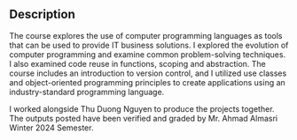 ## Description
The course explores the use of computer programming languages as tools that can be used to provide IT business solutions. I explored the evolution of computer programming and examine common problem-solving techniques. I also examined code reuse in functions, scoping and abstraction. The course includes an introduction to version control, and I utilized use classes and object-oriented programming principles to create applications using an industry-standard programming language. 

I worked alongside Thu Duong Nguyen to produce the projects together. <br>
The outputs posted have been verified and graded by Mr. Ahmad Almasri Winter 2024 Semester.
